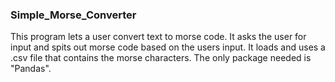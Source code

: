 ### Simple_Morse_Converter ###

This program lets a user convert text to morse code. 
It asks the user for input and spits out morse code based on the users input. 
It loads and uses a .csv file that contains the morse characters.
The only package needed is "Pandas". 

